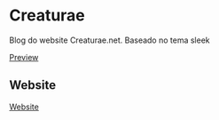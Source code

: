 # Creaturae

Blog do website Creaturae.net. Baseado no tema sleek

[Preview](https://creaturae.github.io/sleek/)


## Website
[Website](http://creaturae.net)

